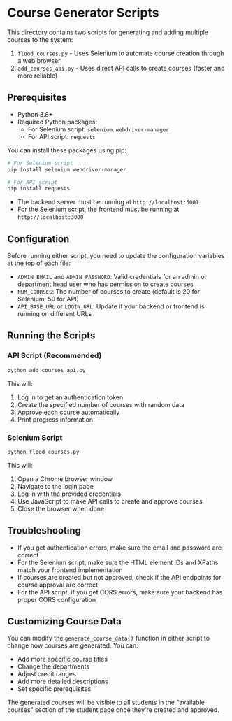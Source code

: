 # Course Generator Scripts

This directory contains two scripts for generating and adding multiple courses to the system:

1. `flood_courses.py` - Uses Selenium to automate course creation through a web browser
2. `add_courses_api.py` - Uses direct API calls to create courses (faster and more reliable)

## Prerequisites

- Python 3.8+
- Required Python packages:
  - For Selenium script: `selenium`, `webdriver-manager`
  - For API script: `requests`

You can install these packages using pip:

```bash
# For Selenium script
pip install selenium webdriver-manager

# For API script
pip install requests
```

- The backend server must be running at `http://localhost:5001`
- For the Selenium script, the frontend must be running at `http://localhost:3000`

## Configuration

Before running either script, you need to update the configuration variables at the top of each file:

- `ADMIN_EMAIL` and `ADMIN_PASSWORD`: Valid credentials for an admin or department head user who has permission to create courses
- `NUM_COURSES`: The number of courses to create (default is 20 for Selenium, 50 for API)
- `API_BASE_URL` or `LOGIN_URL`: Update if your backend or frontend is running on different URLs

## Running the Scripts

### API Script (Recommended)

```bash
python add_courses_api.py
```

This will:
1. Log in to get an authentication token
2. Create the specified number of courses with random data
3. Approve each course automatically
4. Print progress information

### Selenium Script

```bash
python flood_courses.py
```

This will:
1. Open a Chrome browser window
2. Navigate to the login page
3. Log in with the provided credentials
4. Use JavaScript to make API calls to create and approve courses
5. Close the browser when done

## Troubleshooting

- If you get authentication errors, make sure the email and password are correct
- For the Selenium script, make sure the HTML element IDs and XPaths match your frontend implementation
- If courses are created but not approved, check if the API endpoints for course approval are correct
- For the API script, if you get CORS errors, make sure your backend has proper CORS configuration

## Customizing Course Data

You can modify the `generate_course_data()` function in either script to change how courses are generated. You can:

- Add more specific course titles
- Change the departments
- Adjust credit ranges
- Add more detailed descriptions
- Set specific prerequisites

The generated courses will be visible to all students in the "available courses" section of the student page once they're created and approved. 